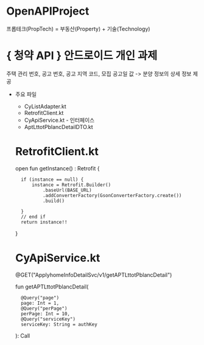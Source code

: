 # OpenAPIProject
프롭테크(PropTech) = 부동산(Property) + 기술(Technology)

# { 청약 API } 안드로이드 개인 과제
주택 관리 번호, 공고 번호, 공고 지역 코드, 모집 공고일 값 -> 분양 정보의 상세 정보 제공



* 주요 파일
  * CyListAdapter.kt
  * RetrofitClient.kt
  * CyApiService.kt - 인터페이스
  * AptLttotPblancDetailDTO.kt




  # RetrofitClient.kt
  
  open fun getInstance() : Retrofit {
  
        if (instance == null) {
            instance = Retrofit.Builder()
                .baseUrl(BASE_URL)
                .addConverterFactory(GsonConverterFactory.create())
                .build()

        }
        // end if
        return instance!!
  
    }
  
  
    



  # CyApiService.kt
  
    @GET("ApplyhomeInfoDetailSvc/v1/getAPTLttotPblancDetail")
  
    fun getAPTLttotPblancDetail(
  
        @Query("page")
        page: Int = 1,
        @Query("perPage")
        perPage: Int = 10,
        @Query("serviceKey")
        serviceKey: String = authKey
  
    ): Call<AptLttotPblancDetailDTO>

